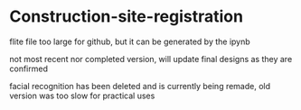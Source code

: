 # Construction-site-registration

flite file too large for github, but it can be generated by the ipynb

not most recent nor completed version, will update final designs as they are confirmed

facial recognition has been deleted and is currently being remade, old version was too slow for practical uses

